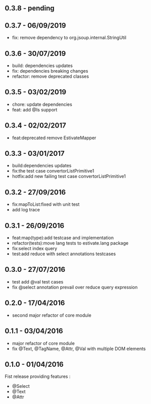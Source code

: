 
## 0.3.8 - pending

## 0.3.7 - 06/09/2019

*	fix: remove dependency to org.jsoup.internal.StringUtil

## 0.3.6 - 30/07/2019

*	build: dependencies updates
*	fix: dependencies breaking changes
*	refactor: remove deprecated classes

## 0.3.5 - 03/02/2019

*	chore: update dependencies
*	feat: add @Is support

## 0.3.4 - 02/02/2017

*	feat:deprecated remove EstivateMapper

## 0.3.3 - 03/01/2017

*	build:dependencies updates
*	fix:the test case convertorListPrimitive1
*	hotfix:add new failing test case convertorListPrimitive1

## 0.3.2 - 27/09/2016

*	fix:mapToList:fixed with unit test
*	add log trace

## 0.3.1 - 26/09/2016

*	feat:map(type):add testcase and implementation
*	refactor(tests):move lang tests to estivate.lang package
*	fix:select index query
*	test:add reduce with select annotations testcases

## 0.3.0 - 27/07/2016

*	test add @val test cases
*	fix @select annotation prevail over reduce query expression

## 0.2.0 - 17/04/2016

*	second major refactor of core module

## 0.1.1 - 03/04/2016

*	major refactor of core module
*	fix @Text, @TagName, @Attr, @Val with multiple DOM elements

## 0.1.0 - 01/04/2016

Fist release providing features :

*   @Select
*   @Text
*   @Attr


